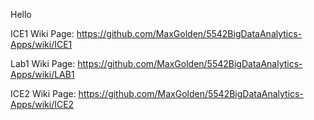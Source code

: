 Hello

ICE1 Wiki Page:  https://github.com/MaxGolden/5542BigDataAnalytics-Apps/wiki/ICE1

Lab1 Wiki Page:  https://github.com/MaxGolden/5542BigDataAnalytics-Apps/wiki/LAB1

ICE2 Wiki Page:  https://github.com/MaxGolden/5542BigDataAnalytics-Apps/wiki/ICE2
